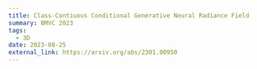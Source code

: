 ```yaml
---
title: Class-Contiuous Conditional Generative Neural Radiance Field
summary: BMVC 2023
tags:
  - 3D
date: 2023-08-25
external_link: https://arxiv.org/abs/2301.00950
---
```

